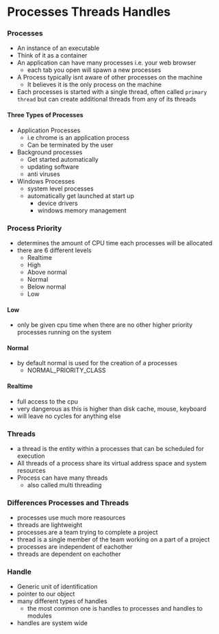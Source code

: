 # Processes Threads Handles

### Processes&#x20;

* An instance of an executable&#x20;
* Think of it as a container&#x20;
* An application can have many processes i.e. your web browser
  * each tab you open will spawn a new processes&#x20;
* A Process typically isnt aware of other processes on the machine
  * It believes it is the only process on the machine
* Each processes is started with a single thread, often called `primary thread` but can create additional threads from any of its threads&#x20;

#### Three Types of Processes&#x20;

* Application Processes&#x20;
  * i.e chrome is an application process&#x20;
  * Can be terminated by the user
* Background processes&#x20;
  * Get started automatically&#x20;
  * updating software&#x20;
  * anti viruses&#x20;
* Windows Processes
  * system level processes&#x20;
  * automatically get launched at start up&#x20;
    * device drivers&#x20;
    * windows memory management&#x20;

### Process Priority&#x20;

* determines the amount of CPU time each processes will be allocated&#x20;
* there are 6 different levels&#x20;
  * Realtime
  * High&#x20;
  * Above normal&#x20;
  * Normal&#x20;
  * Below normal&#x20;
  * Low&#x20;

#### Low&#x20;

* only be given cpu time when there are no other higher priority processes running on the system

#### Normal&#x20;

* by default normal is used for the creation of a processes&#x20;
  * NORMAL\_PRIORITY\_CLASS

#### Realtime

* full access to the cpu&#x20;
* very dangerous as this is higher than disk cache, mouse, keyboard&#x20;
* will leave no cycles for anything else&#x20;

### Threads&#x20;

* a thread is the entity within a processes that can be scheduled for execution&#x20;
* All threads of a process share its virtual address space and system resources&#x20;
* Process can have many threads&#x20;
  * also called multi threading&#x20;

### Differences Processes and Threads

* processes use much more reasources&#x20;
* threads are lightweight&#x20;
* processes are a team trying to complete a project&#x20;
* thread is a single member of the team working on a part of a project&#x20;
* processes are independent of eachother&#x20;
* threads are dependent on eachother&#x20;

### Handle&#x20;

* Generic unit of identification&#x20;
* pointer to our object&#x20;
* many different types of handles&#x20;
  * the most common one is handles to processes and handles to modules&#x20;
* handles are system wide&#x20;





###

